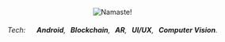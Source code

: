 

<p align="center">
    <img src="https://i.ibb.co/0Z9ZSQb/amannirala-namaste-light.jpg" alt="Namaste!"/>
    <h6 align="center">Tech:&nbsp &nbsp <strong>&nbsp Android</strong>,<strong> &nbsp Blockchain</strong>,<strong> &nbsp AR</strong>,<strong> &nbsp UI/UX</strong>,<strong > &nbsp Computer Vision</strong>.</h6>
</p>

<!--
**amannirala13/amannirala13** is a ✨ _special_ ✨ repository because its `README.md` (this file) appears on your GitHub profile.

Here are some ideas to get you started:

- 🔭 I’m currently working on ...
- 🌱 I’m currently learning ...
- 👯 I’m looking to collaborate on ...
- 🤔 I’m looking for help with ...
- 💬 Ask me about ...
- 📫 How to reach me: ...
- 😄 Pronouns: ...
- ⚡ Fun fact: ...
-->
